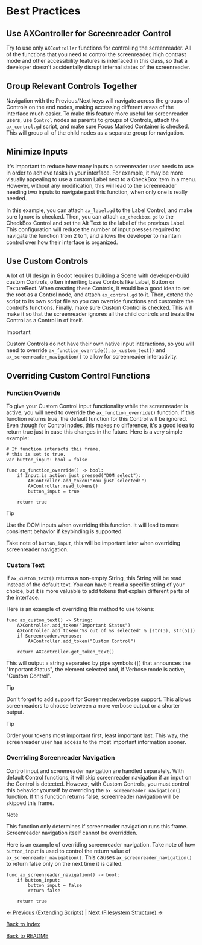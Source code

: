 # Best Practices

## Use AXController for Screenreader Control

Try to use only ``AXController`` functions for controlling the screenreader. All of the functions that you need to control the screenreader, high contrast mode and other accessibility features is interfaced in this class, so that a developer doesn't accidentally disrupt internal states of the screenreader.

## Group Relevant Controls Together

Navigation with the Previous/Next keys will navigate across the groups of Controls on the end nodes, making accessing different areas of the interface much easier. To make this feature more useful for screenreader users, use ``Control`` nodes as parents to groups of Controls, attach the ``ax_control.gd`` script, and make sure Focus Marked Container is checked. This will group all of the child nodes as a separate group for navigation.

## Minimize Inputs

It's important to reduce how many inputs a screenreader user needs to use in order to achieve tasks in your interface. For example, it may be more visually appealing to use a custom Label next to a CheckBox item in a menu. However, without any modification, this will lead to the screenreader needing two inputs to navigate past this function, when only one is really needed.

In this example, you can attach ``ax_label.gd`` to the Label Control, and make sure Ignore is checked. Then, you can attach ``ax_checkbox.gd`` to the CheckBox Control and set the Alt Text to the label of the previous Label. This configuration will reduce the number of input presses required to navigate the function from 2 to 1, and allows the developer to maintain control over how their interface is organized.

## Use Custom Controls

A lot of UI design in Godot requires building a Scene with developer-build custom Controls, often inheriting base Controls like Label, Button or TextureRect. When creating these Controls, it would be a good idea to set the root as a Control node, and attach ``ax_control.gd`` to it. Then, extend the script to its own script file so you can override functions and customize the control's functions. Finally, make sure Custom Control is checked. This will make it so that the screenreader ignores all the child controls and treats the Control as a Control in of itself.

> [!IMPORTANT]  
> Custom Controls do not have their own native input interactions, so you will need to override ``ax_function_override()``, ``ax_custom_text()`` and ``ax_screenreader_navigation()`` to allow for screenreader interactivity.

## Overriding Custom Control Functions

### Function Override

To give your Custom Control input functionality while the screenreader is active, you will need to override the ``ax_function_override()`` function. If this function returns true, the default function for this Control will be ignored. Even though for Control nodes, this makes no difference, it's a good idea to return true just in case this changes in the future. Here is a very simple example:

```
# If function interacts this frame,
# this is set to true.
var button_input: bool = false

func ax_function_override() -> bool:
    if Input.is_action_just_pressed("DOM_select"):
        AXController.add_token("You just selected!")
        AXController.read_tokens()
        button_input = true
        
    return true
```

> [!TIP]
> Use the DOM inputs when overriding this function. It will lead to more consistent behavior if keybinding is supported.

Take note of ``button_input``, this will be important later when overriding screenreader navigation.

### Custom Text

If ``ax_custom_text()`` returns a non-empty String, this String will be read instead of the default text. You can have it read a specific string of your choice, but it is more valuable to add tokens that explain different parts of the interface.

Here is an example of overriding this method to use tokens:

```
func ax_custom_text() -> String:
    AXController.add_token("Important Status")
    AXController.add_token("%s out of %s selected" % [str(3), str(5)])
    if Screenreader.verbose:
        AXController.add_token("Custom Control")
        
    return AXController.get_token_text()
```

This will output a string separated by pipe symbols (``|``) that announces the "Important Status", the element selected and, if Verbose mode is active, "Custom Control".

> [!TIP]
> Don't forget to add support for Screenreader.verbose support. This allows screenreaders to choose between a more verbose output or a shorter output.

> [!TIP]
> Order your tokens most important first, least important last. This way, the screenreader user has access to the most important information sooner.

### Overriding Screenreader Navigation

Control input and screenreader navigation are handled separately. With default Control functions, it will skip screenreader navigation if an input on the Control is detected. However, with Custom Controls, you must control this behavior yourself by overriding the ``ax_screenreader_navigation()`` function. If this function returns false, screenreader navigation will be skipped this frame.

> [!NOTE]  
> This function only determines if screenreader navigation runs this frame. Screenreader navigation itself cannot be overridden.

Here is an example of overriding screenreader navigation. Take note of how ``button_input`` is used to control the return value of ``ax_screenreader_navigation()``. This causes ``ax_screenreader_navigation()`` to return false only on the next time it is called.

```
func ax_screenreader_navigation() -> bool:
    if button_input:
        button_input = false
        return false
        
    return true
```

[<- Previous (Extending Scripts)](extending_scripts.md)
 | [Next (Filesystem Structure) ->](filesystem_structure.md)

[Back to Index](index.md)

[Back to README](../../README.md)
